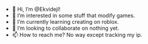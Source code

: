 - 👋 Hi, I’m @Ekvidejl!
- 👀 I’m interested in some stuff that modify games.
- 🌱 I’m currently learning creating on roblox.
- 💞️ I’m looking to collaborate on nothing yet.
- 📫 How to reach me? No way except tracking my ip.

<!---
Ekvidejl/Ekvidejl is a ✨ special ✨ repository because its `README.md` (this file) appears on your GitHub profile.
You can click the Preview link to take a look at your changes.
--->
